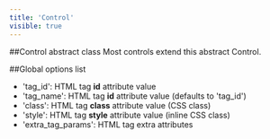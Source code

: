 ```yaml
---
title: 'Control'
visible: true
---
```


##Control abstract class
Most controls extend this abstract Control.


##Global options list

- 'tag_id': HTML tag **id** attribute value
- 'tag_name': HTML tag **id** attribute value (defaults to 'tag_id')
- 'class': HTML tag **class** attribute value (CSS class)
- 'style': HTML tag **style** attribute value (inline CSS class)
- 'extra_tag_params': HTML tag extra attributes
